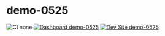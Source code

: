 # demo-0525

![CI none](https://img.shields.io/badge/ci-none-orange.svg)
[![Dashboard demo-0525](https://img.shields.io/badge/dashboard-demo_0525-yellow.svg)](https://dashboard.pantheon.io/sites/928e1093-67ee-4723-b070-0963c2a1d3bf#dev/code)
[![Dev Site demo-0525](https://img.shields.io/badge/site-demo_0525-blue.svg)](http://dev-demo-0525.pantheonsite.io/)